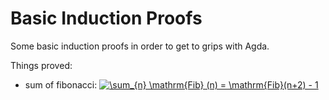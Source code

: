 # Basic Induction Proofs

Some basic induction proofs in order to get to grips with Agda.

Things proved:
* sum of fibonacci:
<a href="https://www.codecogs.com/eqnedit.php?latex=\sum_{n}&space;\mathrm{Fib}&space;(n)&space;=&space;\mathrm{Fib}(n&plus;2)&space;-&space;1" target="_blank"><img src="https://latex.codecogs.com/gif.latex?\sum_{n}&space;\mathrm{Fib}&space;(n)&space;=&space;\mathrm{Fib}(n&plus;2)&space;-&space;1" title="\sum_{n} \mathrm{Fib} (n) = \mathrm{Fib}(n+2) - 1" /></a>
